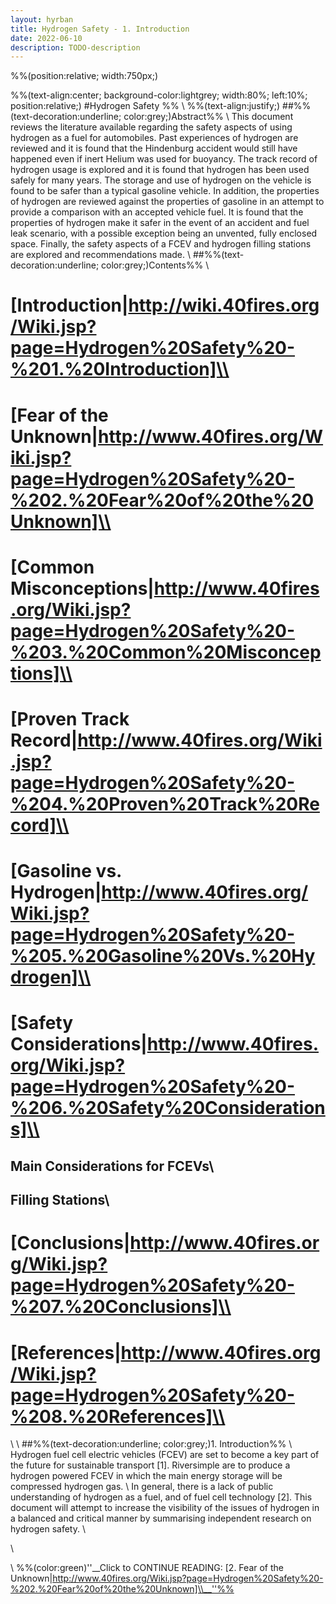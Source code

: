 ```yaml
---
layout: hyrban
title: Hydrogen Safety - 1. Introduction
date: 2022-06-10
description: TODO-description
---
```

%%(position:relative; width:750px;)

%%(text-align:center; background-color:lightgrey; width:80%; left:10%; position:relative;)
#Hydrogen Safety
%%
\\
%%(text-align:justify;)
##%%(text-decoration:underline; color:grey;)Abstract%%
\\
This document reviews the literature available regarding the safety aspects of using hydrogen as a fuel for automobiles. Past experiences of hydrogen are reviewed and it is found that the Hindenburg accident would still have happened even if inert Helium was used for buoyancy. The track record of hydrogen usage is explored and it is found that hydrogen has been used safely for many years. The storage and use of hydrogen on the vehicle is found to be safer than a typical gasoline vehicle. In addition, the properties of hydrogen are reviewed against the properties of gasoline in an attempt to provide a comparison with an accepted vehicle fuel. It is found that the properties of hydrogen make it safer in the event of an accident and fuel leak scenario, with a possible exception being an unvented, fully enclosed space. Finally, the safety aspects of a FCEV and hydrogen filling stations are explored and recommendations made.
\\
##%%(text-decoration:underline; color:grey;)Contents%%
\\
#    [Introduction|http://wiki.40fires.org/Wiki.jsp?page=Hydrogen%20Safety%20-%201.%20Introduction]\\
#	[Fear of the Unknown|http://www.40fires.org/Wiki.jsp?page=Hydrogen%20Safety%20-%202.%20Fear%20of%20the%20Unknown]\\
#	[Common Misconceptions|http://www.40fires.org/Wiki.jsp?page=Hydrogen%20Safety%20-%203.%20Common%20Misconceptions]\\
#	[Proven Track Record|http://www.40fires.org/Wiki.jsp?page=Hydrogen%20Safety%20-%204.%20Proven%20Track%20Record]\\
#	[Gasoline vs. Hydrogen|http://www.40fires.org/Wiki.jsp?page=Hydrogen%20Safety%20-%205.%20Gasoline%20Vs.%20Hydrogen]\\
#	[Safety Considerations|http://www.40fires.org/Wiki.jsp?page=Hydrogen%20Safety%20-%206.%20Safety%20Considerations]\\
##	Main Considerations for FCEVs\\
##	Filling Stations\\
#	[Conclusions|http://www.40fires.org/Wiki.jsp?page=Hydrogen%20Safety%20-%207.%20Conclusions]\\
#	[References|http://www.40fires.org/Wiki.jsp?page=Hydrogen%20Safety%20-%208.%20References]\\
\\
\\
##%%(text-decoration:underline; color:grey;)1. Introduction%%
\\
Hydrogen fuel cell electric vehicles (FCEV) are set to become a key part of the future for sustainable transport [1]. Riversimple are to produce a hydrogen powered FCEV in which the main energy storage will be compressed hydrogen gas. 
\\
In general, there is a lack of public understanding of hydrogen as a fuel, and of fuel cell technology [2]. This document will attempt to increase the visibility of the issues of hydrogen in a balanced and critical manner by summarising independent research on hydrogen safety.
\\
 
 \\
  
  \\
%%(color:green)''__Click to CONTINUE READING: [2. Fear of the Unknown|http://www.40fires.org/Wiki.jsp?page=Hydrogen%20Safety%20-%202.%20Fear%20of%20the%20Unknown]\\__''%%
